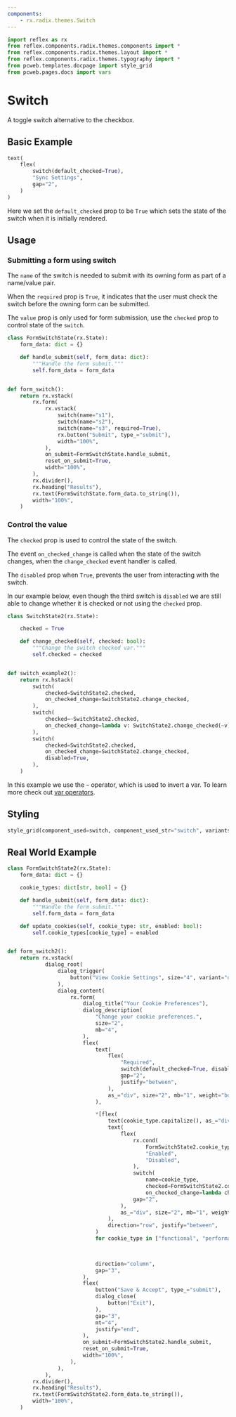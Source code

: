 ```yaml
---
components:
    - rx.radix.themes.Switch
---
```


```python exec
import reflex as rx
from reflex.components.radix.themes.components import *
from reflex.components.radix.themes.layout import *
from reflex.components.radix.themes.typography import *
from pcweb.templates.docpage import style_grid
from pcweb.pages.docs import vars
```

# Switch


A toggle switch alternative to the checkbox.

## Basic Example

```python demo
text(
    flex(
        switch(default_checked=True),
        "Sync Settings",
        gap="2",
    )
)

```

Here we set the `default_checked` prop to be `True` which sets the state of the switch when it is initially rendered.

## Usage


### Submitting a form using switch

The `name` of the switch is needed to submit with its owning form as part of a name/value pair.

When the `required` prop is `True`, it indicates that the user must check the switch before the owning form can be submitted.

The `value` prop is only used for form submission, use the `checked` prop to control state of the `switch`.

```python demo exec
class FormSwitchState(rx.State):
    form_data: dict = {}

    def handle_submit(self, form_data: dict):
        """Handle the form submit."""
        self.form_data = form_data


def form_switch():
    return rx.vstack(
        rx.form(
            rx.vstack(
                switch(name="s1"),
                switch(name="s2"),
                switch(name="s3", required=True),
                rx.button("Submit", type_="submit"),
                width="100%",
            ),
            on_submit=FormSwitchState.handle_submit,
            reset_on_submit=True,
            width="100%",
        ),
        rx.divider(),
        rx.heading("Results"),
        rx.text(FormSwitchState.form_data.to_string()),
        width="100%",
    )
```



### Control the value

The `checked` prop is used to control the state of the switch. 

The event `on_checked_change` is called when the state of the switch changes, when the `change_checked` event handler is called.

The `disabled` prop when `True`, prevents the user from interacting with the switch.

In our example below, even though the third switch is `disabled` we are still able to change whether it is checked or not using the `checked` prop. 


```python demo exec
class SwitchState2(rx.State):

    checked = True

    def change_checked(self, checked: bool):
        """Change the switch checked var."""
        self.checked = checked


def switch_example2():
    return rx.hstack(
        switch(
            checked=SwitchState2.checked,
            on_checked_change=SwitchState2.change_checked,
        ),
        switch(
            checked=~SwitchState2.checked,
            on_checked_change=lambda v: SwitchState2.change_checked(~v),
        ),
        switch(
            checked=SwitchState2.checked,
            on_checked_change=SwitchState2.change_checked,
            disabled=True,
        ),
    )
```

In this example we use the `~` operator, which is used to invert a var. To learn more check out [var operators]({vars.var_operations.path}).



## Styling

```python eval
style_grid(component_used=switch, component_used_str="switch", variants=["classic", "surface", "soft"], disabled=True, default_checked=True)
```


## Real World Example


```python demo exec
class FormSwitchState2(rx.State):
    form_data: dict = {}

    cookie_types: dict[str, bool] = {}

    def handle_submit(self, form_data: dict):
        """Handle the form submit."""
        self.form_data = form_data

    def update_cookies(self, cookie_type: str, enabled: bool):
        self.cookie_types[cookie_type] = enabled


def form_switch2():
    return rx.vstack(
            dialog_root(
                dialog_trigger(
                    button("View Cookie Settings", size="4", variant="outline")
                ),
                dialog_content(
                    rx.form(
                        dialog_title("Your Cookie Preferences"),
                        dialog_description(
                            "Change your cookie preferences.",
                            size="2",
                            mb="4",
                        ),
                        flex(
                            text(
                                flex(
                                    "Required",
                                    switch(default_checked=True, disabled=True, name="required"),
                                    gap="2",
                                    justify="between",
                                ),
                                as_="div", size="2", mb="1", weight="bold",
                            ),

                            *[flex(
                                text(cookie_type.capitalize(), as_="div", size="2", mb="1", weight="bold"),
                                text(
                                    flex(
                                        rx.cond(
                                            FormSwitchState2.cookie_types[cookie_type],
                                            "Enabled",
                                            "Disabled",
                                        ),
                                        switch(
                                            name=cookie_type, 
                                            checked=FormSwitchState2.cookie_types[cookie_type], 
                                            on_checked_change=lambda checked: FormSwitchState2.update_cookies(cookie_type, checked)),
                                        gap="2",
                                    ),
                                    as_="div", size="2", mb="1", weight="bold",
                                ),
                                direction="row", justify="between",
                            )
                            for cookie_type in ["functional", "performance", "analytics", "advertisement", "others"]],


                            
                            direction="column",
                            gap="3",
                        ),
                        flex(
                            button("Save & Accept", type_="submit"),
                            dialog_close(
                                button("Exit"),
                            ),
                            gap="3",
                            mt="4",
                            justify="end",
                        ),
                        on_submit=FormSwitchState2.handle_submit,
                        reset_on_submit=True,
                        width="100%",
                    ),
                ),
            ),
        rx.divider(),
        rx.heading("Results"),
        rx.text(FormSwitchState2.form_data.to_string()),
        width="100%",
    )
```
